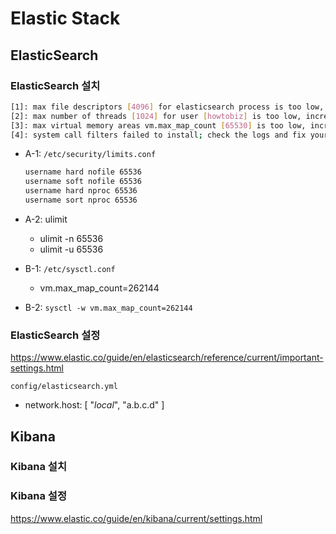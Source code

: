 # Elastic Stack

## ElasticSearch

### ElasticSearch 설치

```sh
[1]: max file descriptors [4096] for elasticsearch process is too low, increase to at least [65536]
[2]: max number of threads [1024] for user [howtobiz] is too low, increase to at least [4096]
[3]: max virtual memory areas vm.max_map_count [65530] is too low, increase to at least [262144]
[4]: system call filters failed to install; check the logs and fix your configuration or disable system call filters at your own risk
```

- A-1: `/etc/security/limits.conf`

  ```sh
  username hard nofile 65536
  username soft nofile 65536
  username hard nproc 65536
  username sort nproc 65536
  ```

- A-2: ulimit
  - ulimit -n 65536
  - ulimit -u 65536

- B-1: `/etc/sysctl.conf`
  - vm.max_map_count=262144

- B-2: `sysctl -w vm.max_map_count=262144`

### ElasticSearch 설정

<https://www.elastic.co/guide/en/elasticsearch/reference/current/important-settings.html>

`config/elasticsearch.yml`

- network.host: [ "_local_", "a.b.c.d" ]

## Kibana

### Kibana 설치

### Kibana 설정

<https://www.elastic.co/guide/en/kibana/current/settings.html>
